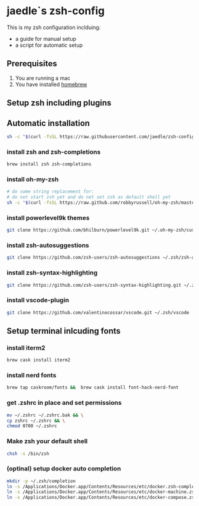 # jaedle`s zsh-config

This is my zsh configuration inclduing:

- a guide for manual setup
- a script for automatic setup

## Prerequisites

1. You are running a mac
2. You have installed [homebrew](https://brew.sh/index_de)

## Setup zsh including plugins

## Automatic installation

```sh
sh -c "$(curl -fsSL https://raw.githubusercontent.com/jaedle/zsh-config/master/install.sh)"
```

### install zsh and zsh-completions

```sh
brew install zsh zsh-completions
```

### install oh-my-zsh

```sh
# do some string replacement for:
# do not start zsh yet and do net set zsh as default shell yet
sh -c "$(curl -fsSL https://raw.github.com/robbyrussell/oh-my-zsh/master/tools/install.sh | sed -E 's/^[[:space:]]+chsh/#chsh/g' | sed -E 's/^[[:space:]]+env zsh/#env zsh/g')"
```

### install powerlevel9k themes

```sh
git clone https://github.com/bhilburn/powerlevel9k.git ~/.oh-my-zsh/custom/themes/powerlevel9k
```

### install zsh-autosuggestions

```sh
git clone https://github.com/zsh-users/zsh-autosuggestions ~/.zsh/zsh-autosuggestions
```

### install zsh-syntax-highlighting

```sh
git clone https://github.com/zsh-users/zsh-syntax-highlighting.git ~/.zsh/zsh-syntax-highlighting
```

### install vscode-plugin

```sh
git clone https://github.com/valentinocossar/vscode.git ~/.zsh/vscode
```

## Setup terminal inlcuding fonts

### install iterm2

```sh
brew cask install iterm2
```

### install nerd fonts

```sh
brew tap caskroom/fonts &&  brew cask install font-hack-nerd-font
```

### get .zshrc in place and set permissions

```sh
mv ~/.zshrc ~/.zshrc.bak && \
cp zshrc ~/.zshrc && \
chmod 0700 ~/.zshrc
```

### Make zsh your default shell

```sh
chsh -s /bin/zsh
```

### (optinal) setup docker auto completion

```sh
mkdir -p ~/.zsh/completion
ln -s /Applications/Docker.app/Contents/Resources/etc/docker.zsh-completion ~/.zsh/completion/_docker
ln -s /Applications/Docker.app/Contents/Resources/etc/docker-machine.zsh-completion ~/.zsh/completion/_docker-machine
ln -s /Applications/Docker.app/Contents/Resources/etc/docker-compose.zsh-completion ~/.zsh/completion/_docker-compose
```
